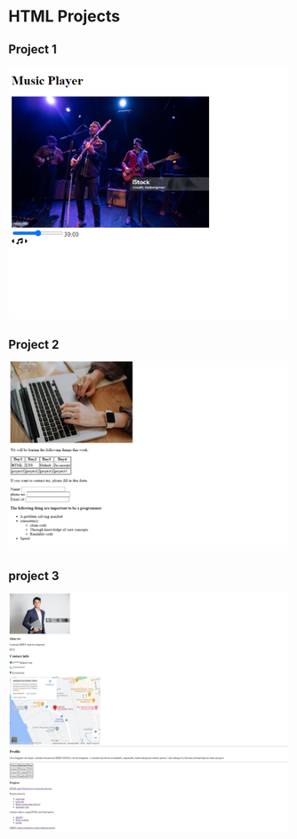 # HTML Projects


## Project 1
![ss1](./ss1.png)
## Project 2
![ss2](./ss2.png)
## project 3
![ss3](./ss3.jpeg)